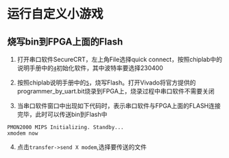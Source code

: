 # 运行自定义小游戏

## 烧写bin到FPGA上面的Flash

1. 打开串口软件SecureCRT，左上角File选择quick connect，按照chiplab中的说明手册中的[`4`](https://chiplab.readthedocs.io/zh/latest/FPGA_run_linux/linux_run.html)初始化软件，其中波特率要选择230400

2. 按照chiplab说明手册中的[`5`](https://chiplab.readthedocs.io/zh/latest/FPGA_run_linux/flash.html#)，烧写Flash。打开Vivado将官方提供的 programmer_by_uart.bit烧录到FPGA上，烧录过程中串口软件不需要关闭

3. 当串口软件窗口中出现如下代码时，表示串口软件与FPGA上面的FLASH连接完毕，此时可以传送bin到Flash中
```
PMON2000 MIPS Initializing. Standby...
xmodem now
```
4. 点击`transfer->send X modem`,选择要传送的文件